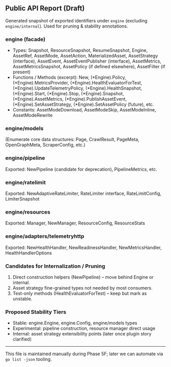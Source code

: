 ## Public API Report (Draft)

Generated snapshot of exported identifiers under `engine` (excluding `engine/internal`). Used for pruning & stability annotations.

### engine (facade)
- Types: Snapshot, ResourceSnapshot, ResumeSnapshot, Engine, AssetRef, AssetMode, AssetAction, MaterializedAsset, AssetStrategy (interface), AssetEvent, AssetEventPublisher (interface), AssetMetrics, AssetMetricsSnapshot, AssetPolicy (if defined elsewhere), AssetFilter (if present)
- Functions / Methods (excerpt): New, (*Engine).Policy, (*Engine).MetricsProvider, (*Engine).HealthEvaluatorForTest, (*Engine).UpdateTelemetryPolicy, (*Engine).HealthSnapshot, (*Engine).Start, (*Engine).Stop, (*Engine).Snapshot, (*Engine).AssetMetrics, (*Engine).PublishAssetEvent, (*Engine).SetAssetStrategy, (*Engine).SetAssetPolicy (future), etc.
- Constants: AssetModeDownload, AssetModeSkip, AssetModeInline, AssetModeRewrite

### engine/models
(Enumerate core data structures: Page, CrawlResult, PageMeta, OpenGraphMeta, ScraperConfig, etc.)

### engine/pipeline
Exported: NewPipeline (candidate for deprecation), PipelineMetrics, etc.

### engine/ratelimit
Exported: NewAdaptiveRateLimiter, RateLimiter interface, RateLimitConfig, LimiterSnapshot

### engine/resources
Exported: Manager, NewManager, ResourceConfig, ResourceStats

### engine/adapters/telemetryhttp
Exported: NewHealthHandler, NewReadinessHandler, NewMetricsHandler, HealthHandlerOptions

### Candidates for Internalization / Pruning
1. Direct construction helpers (NewPipeline) – move behind Engine or internal.
2. Asset strategy fine-grained types not needed by most consumers.
3. Test-only methods (HealthEvaluatorForTest) – keep but mark as unstable.

### Proposed Stability Tiers
- Stable: engine.Engine, engine.Config, engine/models types
- Experimental: pipeline construction, resource manager direct usage
- Internal: asset strategy extensibility points (later once plugin story clarified)

---
This file is maintained manually during Phase 5F; later we can automate via `go list -json` tooling.
